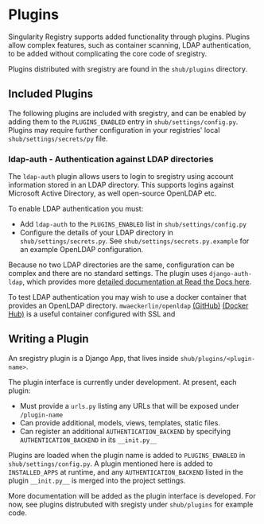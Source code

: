 # Plugins

Singularity Registry supports added functionality through plugins. Plugins allow complex features,
such as container scanning, LDAP authentication, to be added without complicating the core code of
sregistry.

Plugins distributed with sregistry are found in the `shub/plugins` directory. 

## Included Plugins

The following plugins are included with sregistry, and can be enabled by adding them to the
`PLUGINS_ENABLED` entry in `shub/settings/config.py`. Plugins may require further configuration in
your registries' local `shub/settings/secrets/py` file.


### ldap-auth - Authentication against LDAP directories

The `ldap-auth` plugin allows users to login to sregistry using account information stored in an
LDAP directory. This supports logins against Microsoft Active Directory, as well open-source
OpenLDAP etc.

To enable LDAP authentication you must:

  * Add `ldap-auth` to the `PLUGINS_ENABLED` list in `shub/settings/config.py`
  * Configure the details of your LDAP directory in `shub/settings/secrets.py`. See
    `shub/settings/secrets.py.example` for an example OpenLDAP configuration.
  
Because no two LDAP directories are the same, configuration can be complex and there are no
standard settings. The plugin uses `django-auth-ldap`, which provides more [detailed documentation
at Read the Docs here](https://django-auth-ldap.readthedocs.io/en/1.2.x/authentication.html).

To test LDAP authentication you may wish to use a docker container that provides an OpenLDAP
directory. `mwaeckerlin/openldap` [(GitHub)](https://github.com/mwaeckerlin/openldap) [(Docker
Hub)](https://hub.docker.com/r/mwaeckerlin/openldap/) is a useful container configured with SSL and


## Writing a Plugin

An sregistry plugin is a Django App, that lives inside `shub/plugins/<plugin-name>`.

The plugin interface is currently under development. At present, each plugin:

 - Must provide a `urls.py` listing any URLs that will be exposed under `/plugin-name`
 - Can provide additional, models, views, templates, static files.
 - Can register an additional `AUTHENTICATION_BACKEND` by specifying `AUTHENTICATION_BACKEND` in
   its `__init.py__`

Plugins are loaded when the plugin name is added to `PLUGINS_ENABLED` in `shub/settings/config.py`.
A plugin mentioned here is added to `INSTALLED_APPS` at runtime, and any `AUTHENTICATION_BACKEND`
listed in the plugin `__init.py__` is merged into the project settings.

More documentation will be added as the plugin interface is developed. For now, see plugins
distrubuted with sregisty under `shub/plugins` for example code.
